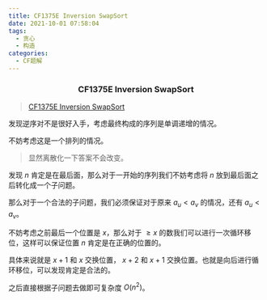 ```yaml
---
title: CF1375E Inversion SwapSort
date: 2021-10-01 07:58:04
tags:
  - 贪心
  - 构造
categories:
  - CF题解
---
```



<h3><center>CF1375E Inversion SwapSort</center></h3>

> [CF1375E Inversion SwapSort](https://www.luogu.com.cn/problem/CF1375E)

发现逆序对不是很好入手，考虑最终构成的序列是单调递增的情况。

不妨考虑这是一个排列的情况。

> 显然离散化一下答案不会改变。

发现 $n$ 肯定是在最后面，那么对于一开始的序列我们不妨考虑将 $n$ 放到最后面之后转化成一个子问题。

那么对于一个合法的子问题，我们必须保证对于原来 $a_u < a_v$ 的情况，还有 $a_u < a_v$。

不妨考虑之前最后一个位置是 $x$，那么对于 $\ge x$ 的数我们可以进行一次循环移位，这样可以保证位置 $n$ 肯定是在正确的位置的。

具体来说就是 $x + 1$ 和 $x$ 交换位置， $x + 2$ 和 $x + 1$ 交换位置。也就是向后进行循环移位，可以发现肯定是合法的。

之后直接根据子问题去做即可复杂度 $O(n^2)$。


